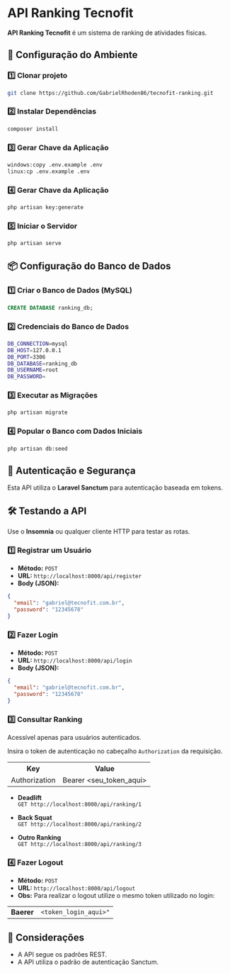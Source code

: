 # API Ranking Tecnofit

**API Ranking Tecnofit** é um sistema de ranking de atividades fisicas.

## 🚀 Configuração do Ambiente

### **1️⃣ Clonar projeto**
```sh
git clone https://github.com/GabrielRhoden86/tecnofit-ranking.git
```

### **2️⃣ Instalar Dependências**

```sh
composer install
```
### **3️⃣ Gerar Chave da Aplicação**

```sh
windows:copy .env.example .env
linux:cp .env.example .env
```

### **4️⃣ Gerar Chave da Aplicação**

```sh
php artisan key:generate
```

### **5️⃣ Iniciar o Servidor**

```sh
php artisan serve
```

## 📦 Configuração do Banco de Dados

### **1️⃣ Criar o Banco de Dados (MySQL)**

```sql
CREATE DATABASE ranking_db;
```

### **2️⃣ Credenciais do Banco de Dados**

```sh
DB_CONNECTION=mysql
DB_HOST=127.0.0.1
DB_PORT=3306
DB_DATABASE=ranking_db
DB_USERNAME=root
DB_PASSWORD=
```

### **3️⃣ Executar as Migrações**

```sh
php artisan migrate
```

### **4️⃣ Popular o Banco com Dados Iniciais**

```sh
php artisan db:seed
```

## 🔐 Autenticação e Segurança

Esta API utiliza o **Laravel Sanctum** para autenticação baseada em tokens.

## 🛠 Testando a API

Use o **Insomnia** ou qualquer cliente HTTP para testar as rotas.

### **1️⃣ Registrar um Usuário**

- **Método:** `POST`
- **URL:** `http://localhost:8000/api/register`
- **Body (JSON):**

```json
{
  "email": "gabriel@tecnofit.com.br",
  "password": "12345678"
}
```

### **2️⃣ Fazer Login**

- **Método:** `POST`
- **URL:** `http://localhost:8000/api/login`
- **Body (JSON):**

```json
{
  "email": "gabriel@tecnofit.com.br",
  "password": "12345678"
}
```

### **3️⃣ Consultar Ranking**

Acessível apenas para usuários autenticados.

Insira o token de autenticação no cabeçalho `Authorization` da requisição.<br>

<table>
  <tr>
    <th>Key</th>
    <th>Value</th>
  </tr>
  <tr>
    <td>Authorization</td>
    <td>Bearer &lt;seu_token_aqui&gt;</td>
  </tr>
</table>


- **Deadlift**\
  `GET http://localhost:8000/api/ranking/1`

- **Back Squat**\
  `GET http://localhost:8000/api/ranking/2`

- **Outro Ranking**\
  `GET http://localhost:8000/api/ranking/3`

### **4️⃣ Fazer Logout**

- **Método:** `POST`
- **URL:** `http://localhost:8000/api/logout`
- **Obs:** Para realizar o logout utilize o mesmo token  utilizado no login:
<table>
  <tr>
    <td><strong>Baerer</strong></td>
    <td><code>&lt;token_login_aqui&gt;"</code></td>
  </tr>
</table>

## 🎯 Considerações 
- A API segue os padrões REST.
- A API utiliza o padrão de autenticação Sanctum.


